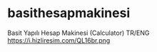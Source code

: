 # basithesapmakinesi
Basit Yapılı Hesap Makinesi (Calculator) TR/ENG
https://i.hizliresim.com/QL16br.png
